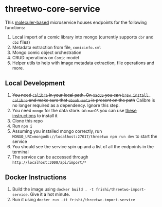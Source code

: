 # threetwo-core-service

This [moleculer-based](https://github.com/moleculerjs/moleculer-web) microservice houses endpoints for the following functions:

1. Local import of a comic library into mongo (currently supports `cbr` and `cbz` files)
2. Metadata extraction from file, `comicinfo.xml` 
3. Mongo comic object orchestration
4. CRUD operations on `Comic` model
5. Helper utils to help with image metadata extraction, file operations and more.

## Local Development

1. ~~You need `calibre` in your local path.
   On `macOS` you can `brew install calibre` and make sure that `ebook-meta` is present on the path~~ Calibre is no longer required as a dependency. Ignore this step.
2. You need `mongo` for the data store. on `macOS` you can use [these instructions](https://docs.mongodb.com/manual/tutorial/install-mongodb-on-os-x/) to install it
3. Clone this repo
4. Run `npm i`
5. Assuming you installed mongo correctly, run `MONGO_URI=mongodb://localhost:27017/threetwo npm run dev` to start the service
6. You should see the service spin up and a list of all the endpoints in the terminal
7. The service can be accessed through `http://localhost:3000/api/import/*`
## Docker Instructions

1. Build the image using `docker build . -t frishi/threetwo-import-service`. Give it a hot minute.
2. Run it using `docker run -it frishi/threetwo-import-service`
